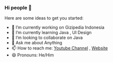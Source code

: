 ### Hi people 👋

Here are some ideas to get you started:

- 🔭 I’m currently working on Gizipedia Indonesia
- 🌱 I’m currently learning Java , UI Design
- 👯 I’m looking to collaborate on Java
- 💬 Ask me about Anything
- 📫 How to reach me: [Youtube Channel](https://www.youtube.com/c/BagusRizky) , [Website](https://rivvana.com/)
- 😄 Pronouns: He/Him


